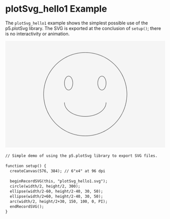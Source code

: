 # plotSvg_hello1 Example

The `plotSvg_hello1` example shows the simplest possible use of the p5.plotSvg library. The SVG is exported at the conclusion of `setup()`; there is no interactivity or animation. 

![plotSvg_hello1.png](plotSvg_hello1.png)


```
// Simple demo of using the p5.plotSvg library to export SVG files.

function setup() {
  createCanvas(576, 384); // 6"x4" at 96 dpi

  beginRecordSVG(this, "plotSvg_hello1.svg");
  circle(width/2, height/2, 300); 
  ellipse(width/2-60, height/2-40, 30, 50);
  ellipse(width/2+60, height/2-40, 30, 50);
  arc(width/2, height/2+30, 150, 100, 0, PI);
  endRecordSVG();
}
```
